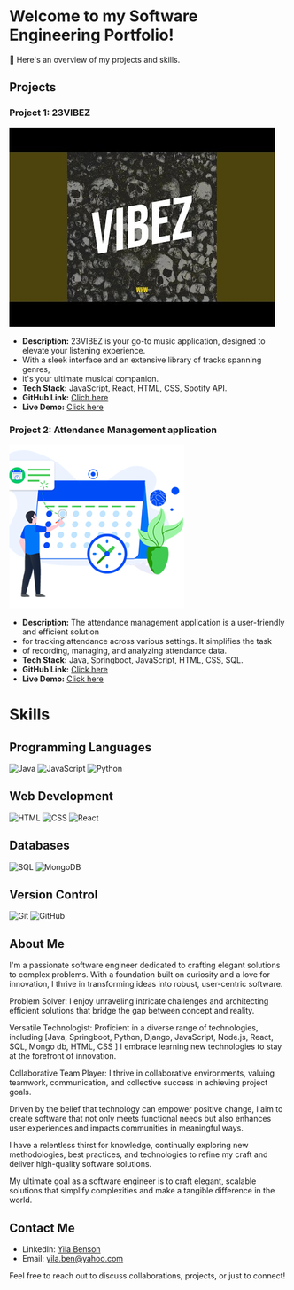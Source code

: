 
# Welcome to my Software Engineering Portfolio!

🚀 Here's an overview of my projects and skills.

## Projects

### Project 1: 23VIBEZ
![Project Image](https://raw.githubusercontent.com/wyeben/23vibez/main/public/favicon.ico)

- **Description:** 23VIBEZ is your go-to music application, designed to elevate your listening experience.
-   With a sleek interface and an extensive library of tracks spanning genres,
-   it's your ultimate musical companion.
- **Tech Stack:** JavaScript, React, HTML, CSS, Spotify API.
- **GitHub Link:** [Clich here](https://github.com/wyeben/23vibez)
- **Live Demo:** [Click here](https://23vibez.vercel.app/)

### Project 2: Attendance Management application
![Project Image](https://github.com/wyeben/attendance-management-/blob/main/attendanceLandingPage/assets/Screenshot%202023-12-05%20154051.png)
- **Description:** The attendance management application is a user-friendly and efficient solution
-   for tracking attendance across various settings. It simplifies the task
-   of recording, managing, and analyzing attendance data.
- **Tech Stack:** Java, Springboot, JavaScript, HTML, CSS, SQL.
- **GitHub Link:** [Click here ](https://github.com/wyeben/attendance-management-)
- **Live Demo:** [Click here ](https://wyeben.github.io/attendance-management-/attendanceLandingPage/index.html)

<!-- Add more projects as needed -->

# Skills

## Programming Languages
![Java](https://raw.githubusercontent.com/username/repository/master/logos/java_logo.png)
![JavaScript](https://raw.githubusercontent.com/username/repository/master/logos/javascript_logo.png)
![Python](https://raw.githubusercontent.com/username/repository/master/logos/python_logo.png)

## Web Development
![HTML](https://raw.githubusercontent.com/username/repository/master/logos/html_logo.png)
![CSS](https://raw.githubusercontent.com/username/repository/master/logos/css_logo.png)
![React](https://raw.githubusercontent.com/username/repository/master/logos/react_logo.png)

## Databases
![SQL](https://raw.githubusercontent.com/username/repository/master/logos/sql_logo.png)
![MongoDB](https://raw.githubusercontent.com/username/repository/master/logos/mongodb_logo.png)

## Version Control
![Git](https://raw.githubusercontent.com/username/repository/master/logos/git_logo.png)
![GitHub](https://raw.githubusercontent.com/username/repository/master/logos/github_logo.png)


## About Me

I'm a passionate software engineer dedicated to crafting elegant solutions 
to complex problems. With a foundation built on curiosity and a love for innovation,
I thrive in transforming ideas into robust, user-centric software.

Problem Solver: I enjoy unraveling intricate challenges and architecting efficient 
solutions that bridge the gap between concept and reality.

Versatile Technologist: Proficient in a diverse range of technologies, including
[Java, Springboot, Python, Django, JavaScript, Node.js, React, SQL, Mongo db, HTML, CSS ]
I embrace learning new technologies to stay at the forefront of innovation.

Collaborative Team Player: I thrive in collaborative environments, valuing teamwork, communication,
and collective success in achieving project goals.

Driven by the belief that technology can empower positive change, I aim to create software that 
not only meets functional needs but also enhances user experiences and impacts communities in meaningful ways.

I have a relentless thirst for knowledge, continually exploring new methodologies, 
best practices, and technologies to refine my craft and deliver high-quality software solutions.

My ultimate goal as a software engineer is to craft elegant, scalable solutions that simplify complexities 
and make a tangible difference in the world.


## Contact Me

- LinkedIn: [Yila Benson ](https://www.linkedin.com/in/yila-benson-872392132/)
- Email: yila.ben@yahoo.com

Feel free to reach out to discuss collaborations, projects, or just to connect!

<!-- Add more sections like Education, Certifications, etc., if needed -->


<!---
wyeben/wyeben is a ✨ special ✨ repository because its `README.md` (this file) appears on your GitHub profile.
You can click the Preview link to take a look at your changes.
--->
